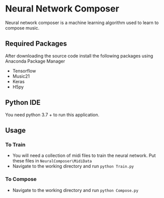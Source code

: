 # Neural Network Composer

Neural network composer is a machine learning algorithm used to learn to compose music.

## Required Packages

After downloading the source code install the following packages using Anaconda Package Manager

- Tensorflow
- Music21
- Keras
- H5py

## Python IDE

You need python 3.7 + to run this application.

## Usage

### To Train

- You will need a collection of midi files to train the neural network. Put these files in `NeuralComposer\MidiData`
- Navigate to the working directory and run `python Train.py`

### To Compose

- Navigate to the working directory and run `python Compose.py`
